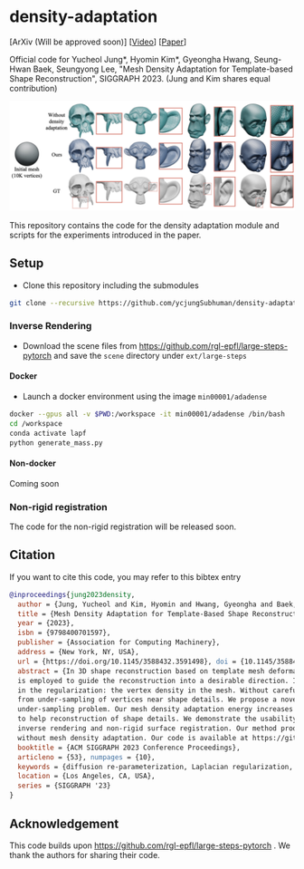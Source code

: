 # density-adaptation
\[ArXiv (Will be approved soon)\] \[[Video](https://youtu.be/L-WNBUNyP-Y)\] \[[Paper](https://doi.org/10.1145/3588432.3591498)\]

Official code for Yucheol Jung*, Hyomin Kim*, Gyeongha Hwang, Seung-Hwan Baek, Seungyong Lee,
"Mesh Density Adaptation for Template-based Shape Reconstruction", SIGGRAPH 2023.
(Jung and Kim shares equal contribution)

![image](images/teaser.png)

This repository contains the code for the density adaptation module and scripts for the experiments introduced in the paper.

## Setup

* Clone this repository including the submodules
```bash
git clone --recursive https://github.com/ycjungSubhuman/density-adaptation
```

### Inverse Rendering

* Download the scene files from https://github.com/rgl-epfl/large-steps-pytorch and save the `scene` directory under `ext/large-steps`

#### Docker
* Launch a docker environment using the image `min00001/adadense`
```bash
docker --gpus all -v $PWD:/workspace -it min00001/adadense /bin/bash
cd /workspace
conda activate lapf
python generate_mass.py
```

#### Non-docker

Coming soon


### Non-rigid registration

The code for the non-rigid registration will be released soon.

## Citation

If you want to cite this code, you may refer to this bibtex entry
```bibtex
@inproceedings{jung2023density,
  author = {Jung, Yucheol and Kim, Hyomin and Hwang, Gyeongha and Baek, Seung-Hwan and Lee, Seungyong},
  title = {Mesh Density Adaptation for Template-Based Shape Reconstruction},
  year = {2023},
  isbn = {9798400701597},
  publisher = {Association for Computing Machinery},
  address = {New York, NY, USA},
  url = {https://doi.org/10.1145/3588432.3591498}, doi = {10.1145/3588432.3591498},
  abstract = {In 3D shape reconstruction based on template mesh deformation, a regularization, such as smoothness energy,
  is employed to guide the reconstruction into a desirable direction. In this paper, we highlightan often overlooked property
  in the regularization: the vertex density in the mesh. Without careful control on the density, the reconstruction may suffer
  from under-sampling of vertices near shape details. We propose a novel mesh density adaptation method to resolve the
  under-sampling problem. Our mesh density adaptation energy increases the density of vertices near complex structures via deformation
  to help reconstruction of shape details. We demonstrate the usability and performance of mesh density adaptation with two tasks,
  inverse rendering and non-rigid surface registration. Our method produces more accurate reconstruction results compared to the cases
  without mesh density adaptation. Our code is available at https://github.com/ycjungSubhuman/density-adaptation.},
  booktitle = {ACM SIGGRAPH 2023 Conference Proceedings},
  articleno = {53}, numpages = {10},
  keywords = {diffusion re-parameterization, Laplacian regularization, non-rigid registration, Inverse rendering},
  location = {Los Angeles, CA, USA},
  series = {SIGGRAPH '23}
}
```

## Acknowledgement
This code builds upon https://github.com/rgl-epfl/large-steps-pytorch . We thank the authors for sharing their code.
